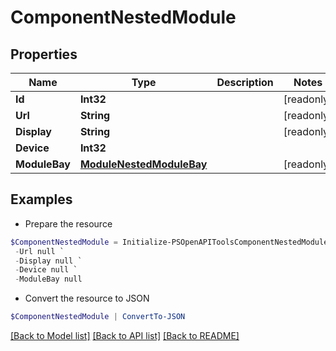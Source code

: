 # ComponentNestedModule
## Properties

Name | Type | Description | Notes
------------ | ------------- | ------------- | -------------
**Id** | **Int32** |  | [readonly] 
**Url** | **String** |  | [readonly] 
**Display** | **String** |  | [readonly] 
**Device** | **Int32** |  | 
**ModuleBay** | [**ModuleNestedModuleBay**](ModuleNestedModuleBay.md) |  | [readonly] 

## Examples

- Prepare the resource
```powershell
$ComponentNestedModule = Initialize-PSOpenAPIToolsComponentNestedModule  -Id null `
 -Url null `
 -Display null `
 -Device null `
 -ModuleBay null
```

- Convert the resource to JSON
```powershell
$ComponentNestedModule | ConvertTo-JSON
```

[[Back to Model list]](../README.md#documentation-for-models) [[Back to API list]](../README.md#documentation-for-api-endpoints) [[Back to README]](../README.md)

